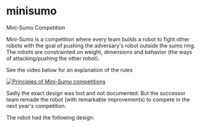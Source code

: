# minisumo
Mini-Sumo Competition

Mini-Sumo is a competition where every team builds a robot to fight other robots with the goal of pushing the adversary's robot outside the sumo ring.
The robots are constrainted on weight, dimensions and behavior (the ways of attacking/pushing the other robot).

See the video below for an explanation of the rules

[![Principles of Mini-Sumo competitions](https://img.youtube.com/vi/h2isbmVu_XQ/0.jpg)](https://www.youtube.com/watch?v=h2isbmVu_XQ)


Sadly the exact design was lost and not documented. But the successor team remade the robot (with remarkable improvements) to compete in the next year's competition. 

The robot had the following design:
